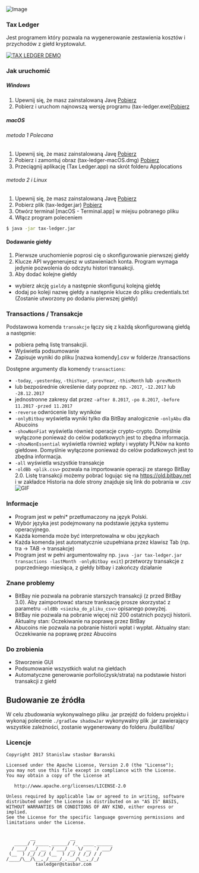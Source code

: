 ![Image](https://i.imgur.com/wBVi8X4.png)
### Tax Ledger
Jest programem który pozwala na wygenerowanie zestawienia kosztów i przychodów z giełd kryptowalut.  

[![TAX LEDGER DEMO](https://img.youtube.com/vi/9FUEPTlwf4w/0.jpg)](https://www.youtube.com/watch?v=9FUEPTlwf4w)


### Jak uruchomić

##### Windows
1. Upewnij się, że masz zainstalowaną Javę [Pobierz](https://www.java.com/pl/download/)
2. Pobierz i uruchom najnowszą wersję programu (tax-ledger.exe)[Pobierz](https://github.com/stasbar/tax-ledger/releases)
##### macOS
###### metoda 1 Polecana
1. Upewnij się, że masz zainstalowaną Javę [Pobierz](https://www.java.com/pl/download/)
2. Pobierz i zamontuj obraz (tax-ledger-macOS.dmg) [Pobierz](https://github.com/stasbar/tax-ledger/releases)
3. Przeciągnij aplikację (Tax Ledger.app) na skrót folderu Applocations 
###### metoda 2 i Linux
1. Upewnij się, że masz zainstalowaną Javę [Pobierz](https://www.java.com/pl/download/)
2. Pobierz plik (tax-ledger.jar) [Pobierz](https://github.com/stasbar/tax-ledger/releases)
3. Otwórz terminal [macOS - Terminal.app] w miejsu pobranego pliku 
4. Włącz program poleceniem

```sh
$ java -jar tax-ledger.jar 
```   

#### Dodawanie giełdy
1. Pierwsze uruchomienie poprosi cię o skonfigurowanie pierwszej giełdy
2. Klucze API wygenerujesz w ustawieniach konta. Program wymaga jedynie pozwolenia do odczytu histori transakcji.
3. Aby dodać kolejne giełdy 
- wybierz akcję `gieldy` a następnie skonfiguruj kolejną giełdę
- dodaj po koleji nazwę giełdy a następnie klucze do pliku credentials.txt (Zostanie utworzony po dodaniu pierwszej giełdy)

### Transactions / Transakcje

Podstawowa komenda `transakcje` łączy się z każdą skonfigurowaną giełdą a następnie:
 - pobiera pełną listę transakcjii.  
 - Wyświetla podsumowanie
 - Zapisuje wyniki do pliku [nazwa komendy].csv w folderze /transactions
  
 Dostępne argumenty dla komendy `transactions`:
 - `-today`, `-yesterday`, `-thisYear`, `-prevYear`, `-thisMonth` lub `-prevMonth`
 - lub bezpośrednie określenie daty poprzez np. `-2017`, `-12.2017` lub `-28.12.2017`
 - jednostronne zakresy dat przez `-after 8.2017`, `-po 8.2017`, `-before 11.2017`  `-przed 11.2017`  
 - `-reverse` odwrócenie listy wyników 
 - `-onlyBitbay` wyświetla wyniki tylko dla BitBay analogicznie `-onlyAbu` dla Abucoins
 - `-showNonFiat` wyświetla również operacje crypto-crypto. Domyślnie wyłączone ponieważ do celów podatkowych jest to zbędna informacja.
 - `-showNonEssential` wyświetla również wpłaty i wypłaty PLNów na konto giełdowe. Domyślnie wyłączone ponieważ do celów podatkowych jest to zbędna informacja.
 - `-all` wyświetla wszystkie transakcje 
 - `-oldBb <plik.csv>` pozwala na importowanie operacji ze starego BitBay 2.0. Listę transakcji możemy pobrać logując się na https://old.bitbay.net i w zakładce Historia na dole strony znajduje się link do pobrania w .csv
 ![GIF](https://i.imgur.com/8ctkN6g.gif)

### Informacje
- Program jest w pełni* przetłumaczony na język Polski. 
- Wybór języka jest podejmowany na podstawie języka systemu operacyjnego.
- Każda komenda może być interpretowalna w obu językach
- Każda komenda jest automatycznie uzupełniana przez klawisz Tab (np. tra -> TAB -> transakcje)
- Program jest w pełni argumentowalny np. `java -jar tax-ledger.jar transactions -lastMonth -onlyBitbay exit`) przetworzy transakcje z poprzedniego miesiąca, z giełdy bitbay i zakończy działanie

### Znane problemy
- BitBay nie pozwala na pobranie starszych transakcji (z przed BitBay 3.0). Aby zaimportować starsze tranksację prosze skorzystać z parametru `-oldBb <siezka_do_pliku_csv>` opisanego powyżej.
- BitBay nie pozwala na pobranie więcej niż 200 ostatnich pozycji historii. Aktualny stan: Oczekiwanie na poprawę przez BitBay
- Abucoins nie pozwala na pobranie historii wpłat i wypłat. Aktualny stan: Oczekiwanie na poprawę przez Abucoins 

### Do zrobienia
- Stworzenie GUI
- Podsumowanie wszystkich walut na giełdach 
- Automatyczne generowanie porfolio(zysk/strata) na podstawie histori transakcji z giełd

## Budowanie ze źródła
W celu zbudowania wykonywalnego pliku .jar przejdź do folderu projektu i wykonaj polecenie
`./gradlew shadowJar`
wykonywalny plik .jar zawierający wszystkie zależności, zostanie wygenerowany do folderu /build/libs/  

### Licencje

```
Copyright 2017 Stanislaw stasbar Baranski

Licensed under the Apache License, Version 2.0 (the "License");
you may not use this file except in compliance with the License.
You may obtain a copy of the License at

   http://www.apache.org/licenses/LICENSE-2.0

Unless required by applicable law or agreed to in writing, software
distributed under the License is distributed on an "AS IS" BASIS,
WITHOUT WARRANTIES OR CONDITIONS OF ANY KIND, either express or implied.
See the License for the specific language governing permissions and
limitations under the License.


         __             __              
   _____/ /_____ ______/ /_  ____ ______
  / ___/ __/ __ `/ ___/ __ \/ __ `/ ___/
 (__  ) /_/ /_/ (__  ) /_/ / /_/ / /    
/____/\__/\__,_/____/_.___/\__,_/_/     
           taxledger@stasbar.com            
```